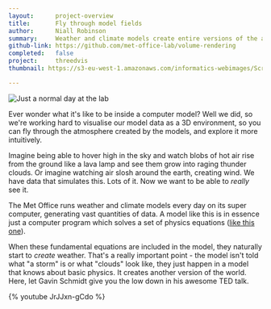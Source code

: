 ```yaml
---
layout:      project-overview
title:       Fly through model fields
author:      Niall Robinson
summary:     Weather and climate models create entire versions of the atmosphere, complete with clouds, rain, and wind. We wondered what it would be like to see the model run from the inside. Our ode to <a href=http://en.wikipedia.org/wiki/Tron>Tron</a>, if you will.
github-link: https://github.com/met-office-lab/volume-rendering
completed:   false
project:     threedvis
thumbnail: https://s3-eu-west-1.amazonaws.com/informatics-webimages/Screen+Shot+2015-05-11+at+15.00.00.png

---
```

![Just a normal day at the lab](http://2.bp.blogspot.com/_GY9imUnSKCw/TRKtpqELS5I/AAAAAAAABp4/TMohzh9_Pm8/s1600/recognizer.jpg)

Ever wonder what it's like to be inside a computer model? Well we did, so we're working hard to visualise our model data as a 3D environment, so you can fly through the atmosphere created by the models, and explore it more intuitively.

Imagine being able to hover high in the sky and watch blobs of hot air rise from the ground like a lava lamp and see them grow into raging thunder clouds. Or imagine watching air slosh around the earth, creating wind. We have data that simulates this. Lots of it. Now we want to be able to *really* see it.

The Met Office runs weather and climate models every day on its super computer, generating vast quantities of data. A model like this is in essence just a computer program which solves a set of physics equations ([like this one](http://en.wikipedia.org/wiki/Navier%E2%80%93Stokes_equations)).

When these fundamental equations are included in the model, they naturally start to *create* weather. That's a really important point - the model isn't told what "a storm" is or what "clouds" look like, they just happen in a model that knows about basic physics. It creates another version of the world. Here, let Gavin Schmidt give you the low down in his awesome TED talk.

{% youtube JrJJxn-gCdo %}
